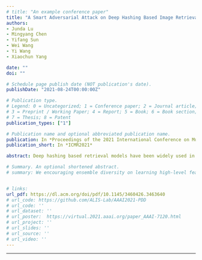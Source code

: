 ```yaml
---
# title: "An example conference paper"
title: "A Smart Adversarial Attack on Deep Hashing Based Image Retrieval"
authors:
- Junda Lu
- Mingyang Chen
- Yifang Sun
- Wei Wang
- Yi Wang
- Xiaochun Yang

date: ""
doi: ""

# Schedule page publish date (NOT publication's date).
publishDate: "2021-08-24T00:00:00Z"

# Publication type.
# Legend: 0 = Uncategorized; 1 = Conference paper; 2 = Journal article;
# 3 = Preprint / Working Paper; 4 = Report; 5 = Book; 6 = Book section;
# 7 = Thesis; 8 = Patent
publication_types: ["1"]

# Publication name and optional abbreviated publication name.
publication: In *Proceedings of the 2021 International Conference on Multimedia Retrieval*
publication_short: In *ICMR2021*

abstract: Deep hashing based retrieval models have been widely used in large-scale image retrieval systems. Recently, there has been a surging interest in studying the adversarial attack problem in deep hashing based retrieval models. However, the effectiveness of existing adversarial attacks is limited by their poor perturbation management, unawareness of ranking weight, and only laser-focusing on the attack image. These shortages lead to high perturbation costs yet low AP reductions. To overcome these shortages, we propose a novel adversarial attack framework to improve the effectiveness of adversarial attacks. Our attack designs a dimension-wise surrogate Hamming distance function to help with wiser perturbation management. Further, in generating adversarial examples, instead of focusing on a single image, we propose to collectively incorporate relevant images combined with an AP-oriented (average precision) weight function. In addition, our attack can deal with both untargeted and targeted adversarial attacks in a flexible manner. Extensive experiments demonstrate that, with the same attack performance, our model significantly outperforms state-of-the-art models in perturbation cost on both untargeted and targeted attack tasks.

# Summary. An optional shortened abstract.
# summary: We encouraging ensemble diversity on learning high-level feature representations and gradient dispersion in simultaneous training of deep ensemble networks.


# links:
url_pdf: https://dl.acm.org/doi/pdf/10.1145/3460426.3463640
# url_code: https://github.com/ALIS-Lab/AAAI2021-PDD
# url_code: ''
# url_dataset: ''
# url_poster:  https://virtual.2021.aaai.org/paper_AAAI-7120.html
# url_project: ''
# url_slides: ''
# url_source: ''
# url_video: ''
---
```

---
